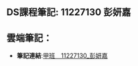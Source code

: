 ## DS課程筆記: 11227130 彭妍嘉
## 雲端筆記：
- **筆記連結**:[甲班＿11227130_彭妍嘉](https://drive.google.com/file/d/1nuhPWmbrxZMOzqn7tmQikszfnlSYuqwD/view?usp=sharing)
